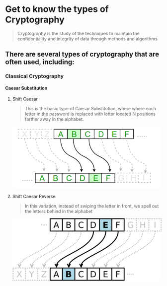 # Get to know the types of Cryptography
> Cryptography is the study of the techniques to maintain the confidentiality and integrity of data  through methods and algorithms

## There are several types of cryptography that are often used, including:

### Classical Cryptography

#### Caesar Substitution
1. Shift Caesar
    >  This is the basic type of Caesar Substitution, where where each letter in the password is replaced with letter located N positions farther away in the alphabet.

    ![ilustration](https://github.com/nuazsa/AlgorithmCryptography/blob/main/img/caesar_cipher.png)

2. Shift Caesar Reverse
     >  In this variation, instead of swiping the letter in front, we spell out the letters behind in the alphabet
     
    ![ilustration](https://github.com/nuazsa/AlgorithmCryptography/blob/main/img/caesar_cipher_reverse.png)
